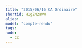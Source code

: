 ```yaml
---
title: "2015/06/16 CA Ordinaire"
shortid: H1gZN2aWW
alias:
model: "compte-rendu"
tags:
node: 
  - cc
---
```

